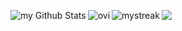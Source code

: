<p align="left">
  <img align="left" src="https://github-readme-stats.vercel.app/api?username=VagTsop&include_all_commits=true&count_private=true&show_icons=true&line_height=20&title_color=2B5BBD&icon_color=1124BB&text_color=A1A1A1&bg_color=0,000000,130F40" alt="my Github Stats"/>
  <img align="left" src="https://github-readme-stats.vercel.app/api/top-langs?username=VagTsop&show_icons=true&locale=en&layout=compact&theme=chartreuse-dark" alt="ovi"/>
  <img align="left" src="https://github-readme-streak-stats.herokuapp.com/?user=VagTsop&theme=tokyonight" alt="mystreak"/>
  <img align="left" src="https://github-profile-trophy.vercel.app/?username=VagTsop&theme=juicyfresh&no-bg=true" />
</p>
